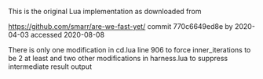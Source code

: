 This is the original Lua implementation as downloaded from

https://github.com/smarr/are-we-fast-yet/
commit 770c6649ed8e by 2020-04-03
accessed 2020-08-08

There is only one modification in cd.lua line 906 to force inner_iterations to be 2 at least
and two other modifications in harness.lua to suppress intermediate result output
